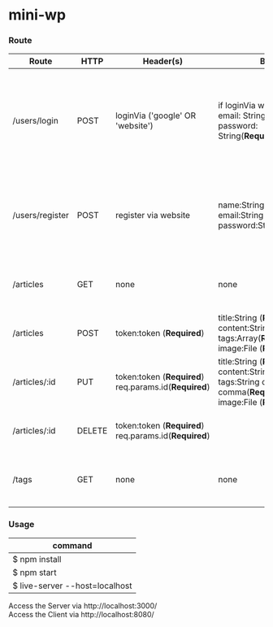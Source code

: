 # mini-wp

### Route
Route | HTTP | Header(s) | Body | Response | Description
------|------|-----------|------|----------|------------
/users/login | POST | loginVia ('google' OR 'website') | if loginVia website: <br> email: String(**Required**), <br> password: String(**Required**) | Error: <br> Wrong username/password (fail login via website) <br> Success: <br> get a signin token <br> automatic signup if the user haven't signup (via google) | Signin into server
/users/register| POST | register via website | name:String(**Required**) <br> email:String(**Required**) <br> password:String(**Required**) <br> | Error: <br> Wrong email format <br> name, email, password (**Required**) <br> Email is unique <br> Success: <br> register new user | Register new user 
/articles | GET | none | none | error: <br> Internal Server Error <br> success: <br> articles success loaded | Get user articles
/articles | POST | token:token (**Required**) | title:String (**Required**) <br> content:String (**Required**) <br> tags:Array(**Required**) <br> image:File (**Required**) | error: <br> Internal server error <br> success: <br> Create new articles | Create articles
/articles/:id | PUT | token:token (**Required**) <br> req.params.id(**Required**) | title:String (**Required**) <br> content:String (**Required**) <br> tags:String delimited with comma(**Required**) <br> image:File (**Required**) | error: <br> Internal server error <br> success: <br> Update articles | Update articles
/articles/:id | DELETE | token:token (**Required**) <br> req.params.id(**Required**) | | error: <br> Internal server error <br> success: <br> Delete articles | Delete articles
/tags | GET | none | none | error: <br> Internal Server Error <br> success: <br> tags success loaded | Get all tags

### Usage
command |
------- |
$ npm install |
$ npm start |
$ live-server --host=localhost |

Access the Server via http://localhost:3000/
<br>
Access the Client via http://localhost:8080/